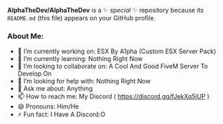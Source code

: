 **AlphaTheDev/AlphaTheDev** is a ✨ _special_ ✨ repository because its `README.md` (this file) appears on your GitHub profile.

### About Me:

- 🔭 I’m currently working on: ESX By A1pha (Custom ESX Server Pack)
- 🌱 I’m currently learning: Nothing Right Now
- 👯 I’m looking to collaborate on: A Cool And Good FiveM Server To Develop On
- 🤔 I’m looking for help with: Nothing Right Now
- 💬 Ask me about: Anything
- 📫 How to reach me: My Discord ( https://discord.gg/fJekXq5jUP )
- 😄 Pronouns: Him/He
- ⚡ Fun fact: I Have A Discord:O
